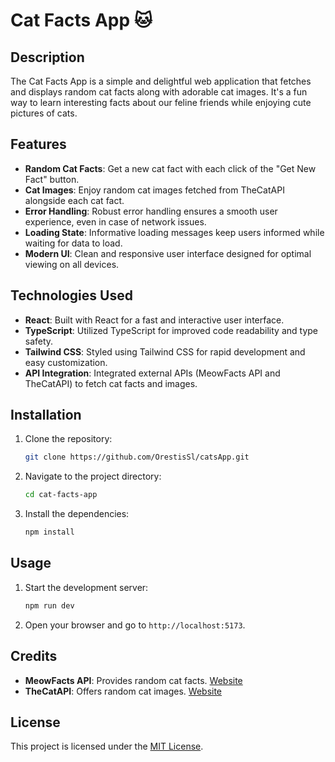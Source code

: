 # Cat Facts App 🐱

## Description

The Cat Facts App is a simple and delightful web application that fetches and displays random cat facts along with adorable cat images. It's a fun way to learn interesting facts about our feline friends while enjoying cute pictures of cats.

## Features

- **Random Cat Facts**: Get a new cat fact with each click of the "Get New Fact" button.
- **Cat Images**: Enjoy random cat images fetched from TheCatAPI alongside each cat fact.
- **Error Handling**: Robust error handling ensures a smooth user experience, even in case of network issues.
- **Loading State**: Informative loading messages keep users informed while waiting for data to load.
- **Modern UI**: Clean and responsive user interface designed for optimal viewing on all devices.

## Technologies Used

- **React**: Built with React for a fast and interactive user interface.
- **TypeScript**: Utilized TypeScript for improved code readability and type safety.
- **Tailwind CSS**: Styled using Tailwind CSS for rapid development and easy customization.
- **API Integration**: Integrated external APIs (MeowFacts API and TheCatAPI) to fetch cat facts and images.

## Installation

1. Clone the repository:

    ```bash
    git clone https://github.com/OrestisSl/catsApp.git
    ```

2. Navigate to the project directory:

    ```bash
    cd cat-facts-app
    ```

3. Install the dependencies:

    ```bash
    npm install
    ```

## Usage

1. Start the development server:

    ```bash
    npm run dev
    ```

2. Open your browser and go to `http://localhost:5173`.

## Credits

- **MeowFacts API**: Provides random cat facts. [Website](https://meowfacts.herokuapp.com)
- **TheCatAPI**: Offers random cat images. [Website](https://thecatapi.com)

## License

This project is licensed under the [MIT License](LICENSE).
